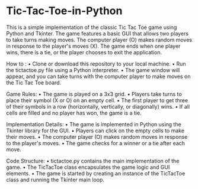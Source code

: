 # Tic-Tac-Toe-in-Python

This is a simple implementation of the classic Tic Tac Toe game using Python and Tkinter. The game features a basic GUI that allows two players to take turns making moves. The computer player (O) makes random moves in response to the player's moves (X). The game ends when one player wins, there is a tie, or the player chooses to exit the application.

How to :
• Clone or download this repository to your local machine.
• Run the tictactoe.py file using a Python interpreter.
• The game window will appear, and you can take turns with the computer player to make moves on the Tic Tac Toe board.

Game Rules:
• The game is played on a 3x3 grid.
• Players take turns to place their symbol (X or O) on an empty cell.
• The first player to get three of their symbols in a row (horizontally, vertically, or diagonally) wins.
• If all cells are filled and no player has won, the game is a tie.

Implementation Details:
• The game is implemented in Python using the Tkinter library for the GUI.
• Players can click on the empty cells to make their moves.
• The computer player (O) makes random moves in response to the player's moves.
• The game checks for a winner or a tie after each move.

Code Structure:
• tictactoe.py contains the main implementation of the game.
• The TicTacToe class encapsulates the game logic and GUI elements.
• The game is started by creating an instance of the TicTacToe class and running the Tkinter main loop.
